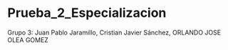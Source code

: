 # Prueba_2_Especializacion
Grupo 3: Juan Pablo Jaramillo, Cristian Javier Sánchez, ORLANDO JOSE OLEA GOMEZ
